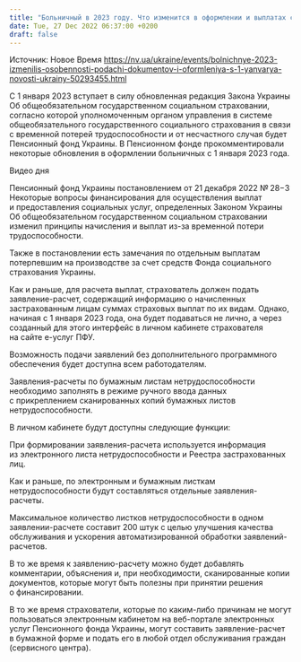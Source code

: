 ```yaml
---
title: "Больничный в 2023 году. Что изменится в оформлении и выплатах с 1 января в Украине"
date: Tue, 27 Dec 2022 06:37:00 +0200
draft: false
---
```

Источник: Новое Время https://nv.ua/ukraine/events/bolnichnye-2023-izmenilis-osobennosti-podachi-dokumentov-i-oformleniya-s-1-yanvarya-novosti-ukrainy-50293455.html


С 1 января 2023 вступает в силу обновленная редакция Закона Украины Об общеобязательном государственном социальном страховании, согласно которой уполномоченным органом управления в системе общеобязательного государственного социального страхования в связи с временной потерей трудоспособности и от несчастного случая будет Пенсионный фонд Украины. В Пенсионном фонде прокомментировали некоторые обновления в оформлении больничных с 1 января 2023 года.

 Видео дня   

Пенсионный фонд Украины постановлением от 21 декабря 2022 № 28−3 Некоторые вопросы финансирования для осуществления выплат и предоставления социальных услуг, определенных Законом Украины Об общеобязательном государственном социальном страховании изменил принципы начисления и выплат из-за временной потери трудоспособности.

Также в постановлении есть замечания по отдельным выплатам потерпевшим на производстве за счет средств Фонда социального страхования Украины.

Как и раньше, для расчета выплат, страхователь должен подать заявление-расчет, содержащий информацию о начисленных застрахованным лицам суммах страховых выплат по их видам. Однако, начиная с 1 января 2023 года, она будет подаваться не лично, а через созданный для этого интерфейс в личном кабинете страхователя на сайте е-услуг ПФУ.

Возможность подачи заявлений без дополнительного программного обеспечения будет доступна всем работодателям.

Заявления-расчеты по бумажным листам нетрудоспособности необходимо заполнять в режиме ручного ввода данных с прикреплением сканированных копий бумажных листов нетрудоспособности.

В личном кабинете будут доступны следующие функции:

При формировании заявления-расчета используется информация из электронного листа нетрудоспособности и Реестра застрахованных лиц.

Как и раньше, по электронным и бумажным листкам нетрудоспособности будут составляться отдельные заявления-расчеты.

Максимальное количество листков нетрудоспособности в одном заявлении-расчете составит 200 штук с целью улучшения качества обслуживания и ускорения автоматизированной обработки заявлений-расчетов.

В то же время к заявлению-расчету можно будет добавлять комментарии, объяснения и, при необходимости, сканированные копии документов, которые могут быть полезны при принятии решения о финансировании.

В то же время страхователи, которые по каким-либо причинам не могут пользоваться электронным кабинетом на веб-портале электронных услуг Пенсионного фонда Украины, могут составить заявление-расчет в бумажной форме и подать его в любой отдел обслуживания граждан (сервисного центра).
